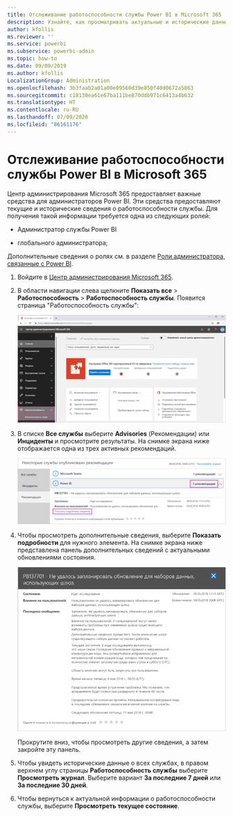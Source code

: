 ```yaml
---
title: Отслеживание работоспособности службы Power BI в Microsoft 365
description: Узнайте, как просматривать актуальные и исторические данные о работоспособности службы в центре администрирования Microsoft 365.
author: kfollis
ms.reviewer: ''
ms.service: powerbi
ms.subservice: powerbi-admin
ms.topic: how-to
ms.date: 09/09/2019
ms.author: kfollis
LocalizationGroup: Administration
ms.openlocfilehash: 3b3faab2a01a00e09560d39e850f40d0672a5863
ms.sourcegitcommit: c18130ea61e67ba111be870ddb971c6413a4b632
ms.translationtype: HT
ms.contentlocale: ru-RU
ms.lasthandoff: 07/09/2020
ms.locfileid: "86161176"
---
```

# <a name="track-power-bi-service-health-in-microsoft-365"></a>Отслеживание работоспособности службы Power BI в Microsoft 365

Центр администрирования Microsoft 365 предоставляет важные средства для администраторов Power BI. Эти средства предоставляют текущие и исторические сведения о работоспособности службы. Для получения такой информации требуется одна из следующих ролей:

* Администратор службы Power BI

* глобального администратора;

Дополнительные сведения о ролях см. в разделе [Роли администратора, связанные с Power BI](service-admin-administering-power-bi-in-your-organization.md#administrator-roles-related-to-power-bi).

1. Войдите в [Центр администрирования Microsoft 365](https://portal.office.com/adminportal).

1. В области навигации слева щелкните **Показать все** > **Работоспособность** > **Работоспособность службы**. Появится страница "Работоспособность службы":

    ![Снимок экрана центра администрирования Microsoft 365 с выделенными элементами "Работоспособность" и "Работоспособность службы".](media/service-admin-health/service-health-tile.png)

1. В списке **Все службы** выберите **Advisories** (Рекомендации) или **Инциденты** и просмотрите результаты. На снимке экрана ниже отображается одна из трех активных рекомендаций.

    ![Снимок экрана со страницей "Работоспособность службы" с выделенными элементами "3 рекомендации" для Power BI и "Показать сведения".](media/service-admin-health/active-advisories.png)

1. Чтобы просмотреть дополнительные сведения, выберите **Показать подробности** для нужного элемента. На снимке экрана ниже представлена панель дополнительных сведений с актуальными обновлениями состояния.

    ![Снимок экрана с подробными сведениями о рекомендациях, показывающий дополнительную информацию](media/service-admin-health/advisory-details.png)

    Прокрутите вниз, чтобы просмотреть другие сведения, а затем закройте эту панель.

1. Чтобы увидеть исторические данные о всех службах, в правом верхнем углу страницы **Работоспособность службы** выберите **Просмотреть журнал**. Выберите вариант **За последние 7 дней** или **За последние 30 дней**. 

1. Чтобы вернуться к актуальной информации о работоспособности службы, выберите **Просмотреть текущее состояние**.
